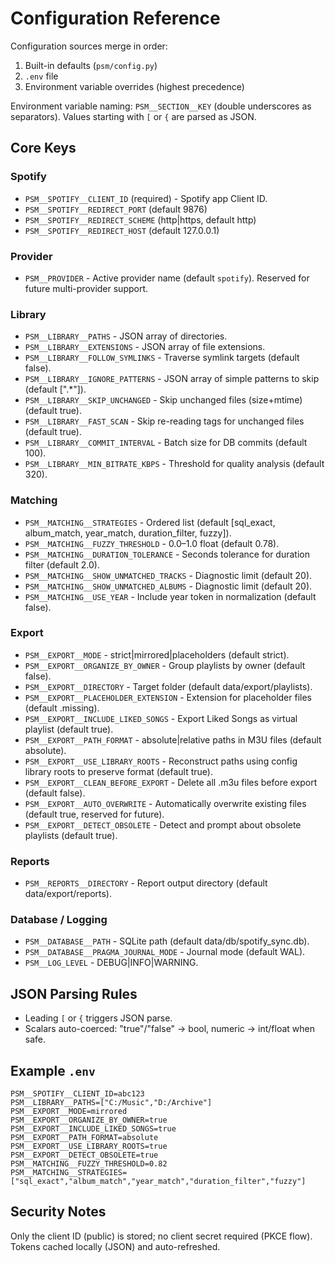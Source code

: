 # Configuration Reference

Configuration sources merge in order:
1. Built-in defaults (`psm/config.py`)
2. `.env` file
3. Environment variable overrides (highest precedence)

Environment variable naming: `PSM__SECTION__KEY` (double underscores as separators). Values starting with `[` or `{` are parsed as JSON.

## Core Keys

### Spotify
- `PSM__SPOTIFY__CLIENT_ID` (required) - Spotify app Client ID.
- `PSM__SPOTIFY__REDIRECT_PORT` (default 9876)
- `PSM__SPOTIFY__REDIRECT_SCHEME` (http|https, default http)
- `PSM__SPOTIFY__REDIRECT_HOST` (default 127.0.0.1)

### Provider
- `PSM__PROVIDER` - Active provider name (default `spotify`). Reserved for future multi-provider support.

### Library
- `PSM__LIBRARY__PATHS` - JSON array of directories.
- `PSM__LIBRARY__EXTENSIONS` - JSON array of file extensions.
- `PSM__LIBRARY__FOLLOW_SYMLINKS` - Traverse symlink targets (default false).
- `PSM__LIBRARY__IGNORE_PATTERNS` - JSON array of simple patterns to skip (default [".*"]).
- `PSM__LIBRARY__SKIP_UNCHANGED` - Skip unchanged files (size+mtime) (default true).
- `PSM__LIBRARY__FAST_SCAN` - Skip re-reading tags for unchanged files (default true).
- `PSM__LIBRARY__COMMIT_INTERVAL` - Batch size for DB commits (default 100).
- `PSM__LIBRARY__MIN_BITRATE_KBPS` - Threshold for quality analysis (default 320).

### Matching
- `PSM__MATCHING__STRATEGIES` - Ordered list (default [sql_exact, album_match, year_match, duration_filter, fuzzy]).
- `PSM__MATCHING__FUZZY_THRESHOLD` - 0.0–1.0 float (default 0.78).
- `PSM__MATCHING__DURATION_TOLERANCE` - Seconds tolerance for duration filter (default 2.0).
- `PSM__MATCHING__SHOW_UNMATCHED_TRACKS` - Diagnostic limit (default 20).
- `PSM__MATCHING__SHOW_UNMATCHED_ALBUMS` - Diagnostic limit (default 20).
- `PSM__MATCHING__USE_YEAR` - Include year token in normalization (default false).

### Export
- `PSM__EXPORT__MODE` - strict|mirrored|placeholders (default strict).
- `PSM__EXPORT__ORGANIZE_BY_OWNER` - Group playlists by owner (default false).
- `PSM__EXPORT__DIRECTORY` - Target folder (default data/export/playlists).
- `PSM__EXPORT__PLACEHOLDER_EXTENSION` - Extension for placeholder files (default .missing).
- `PSM__EXPORT__INCLUDE_LIKED_SONGS` - Export Liked Songs as virtual playlist (default true).
- `PSM__EXPORT__PATH_FORMAT` - absolute|relative paths in M3U files (default absolute).
- `PSM__EXPORT__USE_LIBRARY_ROOTS` - Reconstruct paths using config library roots to preserve format (default true).
- `PSM__EXPORT__CLEAN_BEFORE_EXPORT` - Delete all .m3u files before export (default false).
- `PSM__EXPORT__AUTO_OVERWRITE` - Automatically overwrite existing files (default true, reserved for future).
- `PSM__EXPORT__DETECT_OBSOLETE` - Detect and prompt about obsolete playlists (default true).

### Reports
- `PSM__REPORTS__DIRECTORY` - Report output directory (default data/export/reports).

### Database / Logging
- `PSM__DATABASE__PATH` - SQLite path (default data/db/spotify_sync.db).
- `PSM__DATABASE__PRAGMA_JOURNAL_MODE` - Journal mode (default WAL).
- `PSM__LOG_LEVEL` - DEBUG|INFO|WARNING.

## JSON Parsing Rules
- Leading `[` or `{` triggers JSON parse.
- Scalars auto-coerced: "true"/"false" → bool, numeric → int/float when safe.

## Example `.env`
```
PSM__SPOTIFY__CLIENT_ID=abc123
PSM__LIBRARY__PATHS=["C:/Music","D:/Archive"]
PSM__EXPORT__MODE=mirrored
PSM__EXPORT__ORGANIZE_BY_OWNER=true
PSM__EXPORT__INCLUDE_LIKED_SONGS=true
PSM__EXPORT__PATH_FORMAT=absolute
PSM__EXPORT__USE_LIBRARY_ROOTS=true
PSM__EXPORT__DETECT_OBSOLETE=true
PSM__MATCHING__FUZZY_THRESHOLD=0.82
PSM__MATCHING__STRATEGIES=["sql_exact","album_match","year_match","duration_filter","fuzzy"]
```

## Security Notes
Only the client ID (public) is stored; no client secret required (PKCE flow). Tokens cached locally (JSON) and auto-refreshed.

